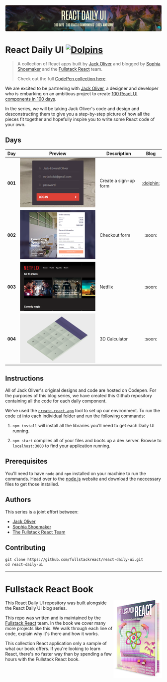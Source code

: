 <p align="center">
<a href="https://fullstackreact.com/react-daily-ui/001-sign-up-form/" target="_blank"><img src="resources/images/readme/react-daily-ui-github-header.jpg"></a>
</p>

# React Daily UI [![Dolpins](https://cdn.rawgit.com/fullstackreact/google-maps-react/master/resources/readme/dolphins-badge-ff00ff.svg)](https://www.fullstackreact.com)

> A collection of React apps built by [Jack Oliver](http://www.jackoliver.info/react-daily-ui/) and blogged by [Sophia Shoemaker](https://twitter.com/wisecobbler) and the [Fullstack React](https://fullstackreact.com) team.
>
> Check out the full [CodePen collection here](http://codepen.io/collection/DoLZRm/).

We are excited to be partnering with [Jack Oliver](https://twitter.com/mrjackolai), a designer and developer who is embarking on an ambitious project to create [100 React UI components in 100 days](http://codepen.io/collection/DoLZRm/). 

In the series, we will be taking Jack Oliver's code and design and desconstructing them to give you a step-by-step picture of how all the pieces fit together and hopefully inspire you to write some React code of your own.

## Days
<table>
    <thead>
        <tr>
            <th>Day</th>
            <th>Preview</th>
            <th>Description</th>
            <th>Blog</th>
        </tr>
    </thead>
    <tbody>
        <tr>
            <td><strong>001</strong></td>
            <td><img src="resources/images/readme/thumbnails/daily-ui-001.png"></img></td>
            <td>Create a sign-up form</td>
            <td align="center"><a href="https://fullstackreact.com/react-daily-ui/001-sign-up-form/">:dolphin:</a></td>
        </tr>
        <tr>
            <td><strong>002</strong></td>
            <td><img src="resources/images/readme/thumbnails/daily-ui-002.png"></img></td>
            <td>Checkout form</td>
            <td align="center">:soon:</td>
        </tr>
        <tr>
            <td><strong>003</strong></td>
            <td><img src="resources/images/readme/thumbnails/daily-ui-003.png"></img></td>
            <td>Netflix</td>
            <td align="center">:soon:</td>
        </tr>
        <tr>
            <td><strong>004</strong></td>
            <td><img src="resources/images/readme/thumbnails/daily-ui-004.png"></img></td>
            <td>3D Calculator</td>
            <td align="center">:soon:</td>
        </tr>
    </tbody>
</table>

## Instructions
All of Jack Oliver's original designs and code are hosted on Codepen. For the purposes of this blog series, we have created this Github repository containing all the code for each daily component. 

We've used the [`create-react-app`](https://github.com/facebookincubator/create-react-app) tool to set up our environment. To run the code `cd` into each individual folder and run the following commands:

1. `npm install` will install all the libraries you'll need to get each Daily UI running.

2. `npm start` compiles all of your files and boots up a dev server. Browse to `localhost:3000` to find your application running.


## Prerequisites
You'll need to have `node` and `npm` installed on your machine to run the commands. Head over to the [node.js](https://nodejs.org/en/) website and download the neccessary files to get those installed. 

## Authors
This series is a joint effort between:

* [Jack Oliver](http://www.jackoliver.info/react-daily-ui/) 
* [Sophia Shoemaker](https://twitter.com/wisecobbler) 
* [The Fullstack React Team](https://fullstackreact.com)

## Contributing

```shell
git clone https://github.com/fullstackreact/react-daily-ui.git
cd react-daily-ui
```
___

# Fullstack React Book

<a href="https://fullstackreact.com">
<img align="right" src="resources/images/readme/fullstack-react-hero-book.png" alt="Fullstack React Book" width="155" height="250" />
</a>

This React Daily UI repository was built alongside the React Daily UI blog series.

This repo was written and is maintained by the [Fullstack React](https://fullstackreact.com) team. In the book we cover many more projects like this. We walk through each line of code, explain why it's there and how it works.

This collection React application only a sample of what our book offers. If you're looking to learn React, there's no faster way than by spending a few hours with the Fullstack React book.

<div style="clear:both"></div>


